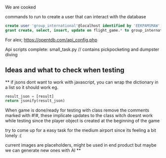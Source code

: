 We are cooked

commands to run to create a user that can interact with the database
``` sql
create user 'group_international'@localhost identified by 'EEKPAMSMAW';
grant create, select, insert, update on flight_game.* to group_international@localhost;
```

For alex; https://opentdb.com/api_config.php

Api scripts complete: 
small_task.py // contains pickpocketing and dumpster diving 

## Ideas and what to check when testing
** if jsons dont want to work with javascript, you can wrap the dictionary in a list so it should work eg. 
``` python
result_json = [result]
return jsonify(result_json)
```
When game is done/ready for testing with class remove the comments marked with #!#, these implicate updates to the class witch doesnt work while testing since the player object is created at the beginning of the game

try to come up for a easy task for the medium airport since its feeling a bit lonely :(

current images are placeholders, might be used in end product but maybe we can generate new ones with AI
**